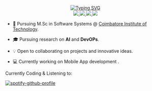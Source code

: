<p align="center">
<a href="https://github.com/Pramod-Krishnaa">
    <img src="https://readme-typing-svg.demolab.com?font=Georgia&size=18&duration=2000&pause=100&multiline=true&width=500&height=80&lines=Pramod;Researcher+%7C+Student+%7C+Software+Engineer;AI+%7C+DevOPs+%7C+Bots" alt="Typing SVG" />
</a>
<br/>

<a href="https://pramodkrishnaa.netlify.app">
    <img src="https://img.shields.io/badge/Website-pramod.tech-blue?style=flat-square">
</a>  
  
<a href="https://www.linkedin.com/in/pramod-krishnaa/">
    <img src="https://img.shields.io/badge/-Linkedin-blue?style=flat-square&logo=linkedin">
</a>
<a href="mailto:pramod.krish2002@gmail.com">
    <img src="https://img.shields.io/badge/-Email-blue?style=flat-square&logo=gmail&logoColor=white">
</a>

<a href="https://github.com/Pramod-Krishnaa">
    <img src="https://github-stats-alpha.vercel.app/api?username=Pramod-Krishnaa&cc=000&tc=fff&ic=fff&bc=000">
</a>

</p>

* 📖 Pursuing M.Sc in Software Systems @ [Coimbatore Institute of Technology](http://www.cit.edu.in/academics/computing-department/). 

* 🎓 Pursuing research on **AI** and **DevOPs**.

* 💡 Open to collaborating on projects and innovative ideas. 

* 💻 Currently working on Mobile App development .

Currently Coding & Listening to:

[![spotify-github-profile](https://spotify-github-profile.vercel.app/api/view?uid=31omsshmw27bstgpdshu6deqaiaa&cover_image=true&theme=default&show_offline=true&background_color=121212&interchange=false)](https://spotify-github-profile.vercel.app/api/view?uid=31omsshmw27bstgpdshu6deqaiaa&redirect=true)

</details>
